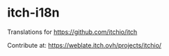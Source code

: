 # itch-i18n

Translations for <https://github.com/itchio/itch>

Contribute at: https://weblate.itch.ovh/projects/itchio/
